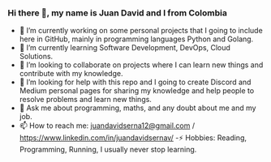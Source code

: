 ### Hi there 👋, my name is Juan David and I from Colombia 


- 🔭 I’m currently working on some personal projects that I going to include here in GitHub, mainly in programming languages Python and Golang.
- 🌱 I’m currently learning Software Development, DevOps, Cloud Solutions.
- 👯 I’m looking to collaborate on projects where I can learn new things and contribute with my knowledge.
- 🤔 I’m looking for help with this repo and I going to create Discord and Medium personal pages for sharing my knowledge and help people to resolve problems and learn new things.
- 💬 Ask me about programming, maths, and any doubt about me and my job.
- 📫 How to reach me: juandavidserna12@gmail.com / https://www.linkedin.com/in/juandavidsernav/
-⚡ Hobbies: Reading, Programming, Running, I usually never stop learning.






<!--
**juandavidsernav/juandavidsernav** is a ✨ _special_ ✨ repository because its `README.md` (this file) appears on your GitHub profile.

Here are some ideas to get you started:

- 🔭 I’m currently working on some 
- 🌱 I’m currently learning ...
- 👯 I’m looking to collaborate on ...
- 🤔 I’m looking for help with ...
- 💬 Ask me about ...
- 📫 How to reach me: ...
- 😄 Pronouns: ...
- ⚡ Fun fact: ...
-->
